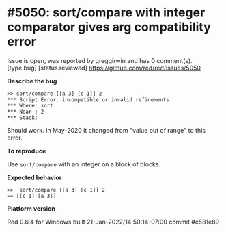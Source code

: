
#5050: sort/compare with integer comparator gives arg compatibility error
================================================================================
Issue is open, was reported by greggirwin and has 0 comment(s).
[type.bug] [status.reviewed]
<https://github.com/red/red/issues/5050>

**Describe the bug**

```
>> sort/compare [[a 3] [c 1]] 2
*** Script Error: incompatible or invalid refinements
*** Where: sort
*** Near : 2
*** Stack:
```

Should work. In May-2020 it changed from "value out of range" to this error. 

**To reproduce**

Use `sort/compare` with an integer on a block of blocks.

**Expected behavior**

```
>>  sort/compare [[a 3] [c 1]] 2
== [[c 1] [a 3]]
```

**Platform version**

Red 0.6.4 for Windows built 21-Jan-2022/14:50:14-07:00  commit #c581e89



